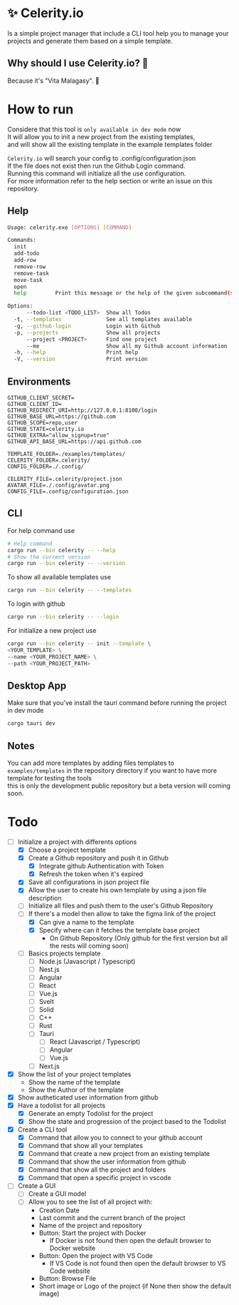 # ✨ Celerity.io
Is a simple project manager that include a CLI tool help you to manage your projects and generate them based on a simple template.  
## Why should I use Celerity.io? 🤔
Because it's "Vita Malagasy". 🫡
# How to run
Considere that this tool is `only available in dev mode` now  
It will allow you to init a new project from the existing templates,  
and will show all the existing template in the example templates folder  

`Celerity.io` will search your config to .config/configuration.json  
If the file does not exist then run the Github Login command.  
Running this command will initialize all the use configuration.  
For more information refer to the help section or write an issue on this repository.
## Help

```bash
Usage: celerity.exe [OPTIONS] [COMMAND]

Commands:
  init
  add-todo
  add-row
  remove-row
  remove-task
  move-task
  open
  help         Print this message or the help of the given subcommand(s)

Options:
      --todo-list <TODO_LIST>  Show all Todos
  -t, --templates              See all templates available
  -g, --github-login           Login with Github
  -p, --projects               Show all projects
      --project <PROJECT>      Find one project
      --me                     Show all my Github account information
  -h, --help                   Print help
  -V, --version                Print version
```
## Environments
```dosini
GITHUB_CLIENT_SECRET=
GITHUB_CLIENT_ID=
GITHUB_REDIRECT_URI=http://127.0.0.1:8100/login
GITHUB_BASE_URL=https://github.com
GITHUB_SCOPE=repo,user
GITHUB_STATE=celerity.io
GITHUB_EXTRA="allow_signup=true"
GITHUB_API_BASE_URL=https://api.github.com

TEMPLATE_FOLDER=./examples/templates/
CELERITY_FOLDER=.celerity/
CONFIG_FOLDER=./.config/

CELERITY_FILE=.celerity/project.json
AVATAR_FILE=./.config/avatar.png
CONFIG_FILE=.config/configuration.json
```
## CLI
For help command use
```bash
# Help command
cargo run --bin celerity -- --help
# Show the current version
cargo run --bin celerity -- --version
```
To show all available templates use
```bash
cargo run --bin celerity -- --templates
```
To login with github
```bash
cargo run --bin celerity -- --login
```
For initialize a new project use
```bash
cargo run --bin celerity -- init --template \
<YOUR_TEMPLATE> \
--name <YOUR_PROJECT_NAME> \
--path <YOUR_PROJECT_PATH>
```
## Desktop App
Make sure that you've install the tauri command before running the project in dev mode
```bash
cargo tauri dev
```
## Notes
You can add more templates by adding files templates to
`examples/templates` in the repository directory if you want to have more template for testing the tools  
this is only the development public repository but a beta version will coming soon.  

# Todo
- [ ] Initialize a project with differents options
    - [x] Choose a project template
    - [x] Create a Github repository and push it in Github
        - [x] Integrate github Authentication with Token
        - [x] Refresh the token when it's expired
    - [x] Save all configurations in json project file
    - [x] Allow the user to create his own template by using a json file description
    - [ ] Initialize all files and push them to the user's Github Repository
    - [ ] If there's a model then allow to take the figma link of the project
        - [x] Can give a name to the template
        - [x] Specify where can it fetches the template base project
            - On Github Repository (Only github for the first version but all the rests will coming soon)
    - [ ] Basics projects template
        - [ ] Node.js (Javascript / Typescript)
        - [ ] Nest.js
        - [ ] Angular
        - [ ] React
        - [ ] Vue.js
        - [ ] Svelt
        - [ ] Solid
        - [ ] C++
        - [ ] Rust
        - [ ] Tauri
            - [ ] React (Javascript / Typescript)
            - [ ] Angular
            - [ ] Vue.js
        - [ ] Next.js
- [x] Show the list of your project templates
    - Show the name of the template
    - Show the Author of the template
- [x] Show autheticated user information from github
- [x] Have a todolist for all projects
    - [x] Generate an empty Todolist for the project
    - [x] Show the state and progression of the project based to the Todolist
- [x] Create a CLI tool
    - [x] Command that allow you to connect to your github account
    - [x] Command that show all your templates
    - [x] Command that create a new project from an existing template
    - [x] Command that show the user information from github
    - [x] Command that show all the project and folders
    - [x] Command that open a specific project in vscode
- [ ] Create a GUI
    - [ ] Create a GUI model
    - [ ] Allow you to see the list of all project with:
        - Creation Date
        - Last commit and the current branch of the project
        - Name of the project and repository
        - Button: Start the project with Docker
            - If Docker is not found then open the default browser to Docker website
        - Button: Open the project with VS Code
            - If VS Code is not found then open the default browser to VS Code website
        - Button: Browse File
        - Short image or Logo of the project (if None then show the default image)
